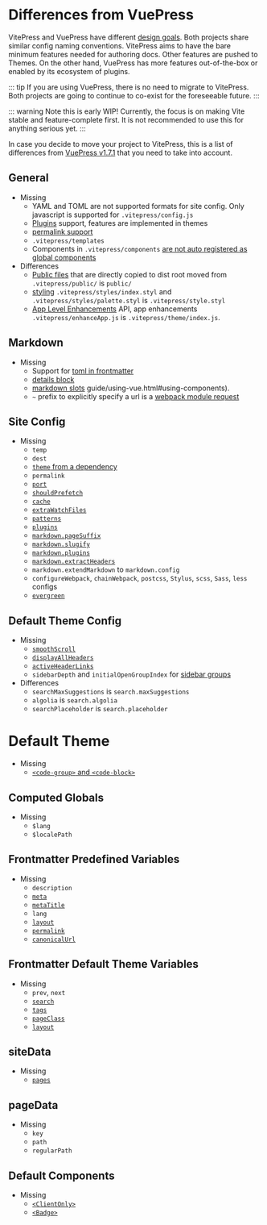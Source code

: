 # Differences from VuePress

VitePress and VuePress have different [design goals](../index.md). Both projects share similar config naming conventions. VitePress aims to have the bare minimum features needed for authoring docs. Other features are pushed to Themes. On the other hand, VuePress has more features out-of-the-box or enabled by its ecosystem of plugins.

::: tip
If you are using VuePress, there is no need to migrate to VitePress. Both projects are going to continue to co-exist for the foreseeable future.
:::

::: warning
Note this is early WIP! Currently, the focus is on making Vite stable and feature-complete first. It is not recommended to use this for anything serious yet.
:::

In case you decide to move your project to VitePress, this is a list of differences from [VuePress v1.7.1](https://github.com/vuejs/vuepress/releases/tag/v1.7.1) that you need to take into account.

## General

- Missing
  - YAML and TOML are not supported formats for site config. Only javascript is supported for `.vitepress/config.js`
  - [Plugins](https://vuepress.vuejs.org/plugin/) support, features are implemented in themes
  - [permalink support](https://vuepress.vuejs.org/guide/permalinks.html)
  - `.vitepress/templates`
  - Components in `.vitepress/components` [are not auto registered as global components](https://vuepress.vuejs.org/)
- Differences
  - [Public files](https://vuepress.vuejs.org/guide/assets.html#public-files) that are directly copied to dist root moved from `.vitepress/public/` is `public/`
  - [styling](https://vuepress.vuejs.org/config/#styling) `.vitepress/styles/index.styl` and `.vitepress/styles/palette.styl` is `.vitepress/style.styl`
  - [App Level Enhancements](https://vuepress.vuejs.org/guide/basic-config.html#app-level-enhancements) API, app enhancements `.vitepress/enhanceApp.js` is `.vitepress/theme/index.js`.

## Markdown

- Missing
  - Support for [toml in frontmatter](https://vuepress.vuejs.org/guide/frontmatter.html#alternative-frontmatter-formats)
  - [details block](https://vuepress.vuejs.org/guide/markdown.html#custom-containers)
  - [markdown slots](https://vuepress.vuejs.org/guide/markdown-slot.html)
    guide/using-vue.html#using-components).
  - `~` prefix to explicitly specify a url is a [webpack module request](https://vuepress.vuejs.org/guide/assets.html#relative-urls)

## Site Config

- Missing
  - `temp`
  - `dest`
  - [`theme` from a dependency](https://vuepress.vuejs.org/theme/using-a-theme.html#using-a-theme-from-a-dependency)
  - `permalink`
  - [`port`](https://vuepress.vuejs.org/config/#port)
  - [`shouldPrefetch`](https://vuepress.vuejs.org/config/#shouldprefetch)
  - [`cache`](https://vuepress.vuejs.org/config/#cache)
  - [`extraWatchFiles`](https://vuepress.vuejs.org/config/#extrawatchfiles)
  - [`patterns`](https://vuepress.vuejs.org/config/#patterns)
  - [`plugins`](https://vuepress.vuejs.org/config/#pluggable)
  - [`markdown.pageSuffix`](https://vuepress.vuejs.org/config/#markdown-pagesuffix)
  - [`markdown.slugify`](https://vuepress.vuejs.org/config/#markdown-slugify)
  - [`markdown.plugins`](https://vuepress.vuejs.org/config/#markdown-plugins)
  - [`markdown.extractHeaders`](https://vuepress.vuejs.org/config/#markdown-extractheaders)
  - `markdown.extendMarkdown` to `markdown.config`
  - `configureWebpack`, `chainWebpack`, `postcss`, `Stylus`, `scss`, `Sass`, `less` configs
  - [`evergreen`](https://vuepress.vuejs.org/config/#evergreen)

## Default Theme Config

- Missing
  - [`smoothScroll`](https://vuepress.vuejs.org/theme/default-theme-config.html#smooth-scrolling)
  - [`displayAllHeaders`](https://vuepress.vuejs.org/theme/default-theme-config.html#displaying-header-links-of-all-pages)
  - [`activeHeaderLinks`](https://vuepress.vuejs.org/theme/default-theme-config.html#active-header-links)
  - `sidebarDepth` and `initialOpenGroupIndex` for [sidebar groups](https://vuepress.vuejs.org/theme/default-theme-config.html#sidebar-groups)
- Differences
  - `searchMaxSuggestions` is `search.maxSuggestions`
  - `algolia` is `search.algolia`
  - `searchPlaceholder` is `search.placeholder`

# Default Theme

- Missing
  - [`<code-group>` and `<code-block>`](https://vuepress.vuejs.org/theme/default-theme-config.html#code-groups-and-code-blocks)

## Computed Globals

- Missing
  - `$lang`
  - `$localePath`

## Frontmatter Predefined Variables

- Missing
  - `description`
  - [`meta`](https://vuepress.vuejs.org/guide/frontmatter.html#meta)
  - [`metaTitle`](https://vuepress.vuejs.org/guide/frontmatter.html#predefined-variables)
  - `lang`
  - [`layout`](https://vuepress.vuejs.org/guide/frontmatter.html#layout)
  - [`permalink`](https://vuepress.vuejs.org/guide/frontmatter.html#predefined-variables)
  - [`canonicalUrl`](https://vuepress.vuejs.org/guide/frontmatter.html#predefined-variables)

## Frontmatter Default Theme Variables

- Missing
  - `prev`, `next`
  - [`search`](https://vuepress.vuejs.org/guide/frontmatter.html#search)
  - [`tags`](https://vuepress.vuejs.org/guide/frontmatter.html#tags)
  - [`pageClass`](https://vuepress.vuejs.org/theme/default-theme-config.html#custom-page-class)
  - [`layout`](https://vuepress.vuejs.org/theme/default-theme-config.html#custom-layout-for-specific-pages)

## siteData

- Missing
  - [`pages`](https://vuepress.vuejs.org/theme/writing-a-theme.html#site-and-page-metadata)

## pageData

- Missing
  - `key`
  - `path`
  - `regularPath`

## Default Components

- Missing
  - [`<ClientOnly>`](https://vuepress.vuejs.org/guide/using-vue.html#browser-api-access-restrictions)
  - [`<Badge>`](https://vuepress.vuejs.org/guide/using-vue.html#badge)
